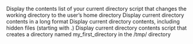 Display the contents list of your current directory
script that changes the working directory to the user’s home directory
Display current directory contents in a long format
Display current directory contents, including hidden files (starting with .) 
Display current directory contents
script that creates a directory named my_first_directory in the /tmp/ directory

